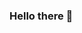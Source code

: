 ### Hello there :eyes:

<!--
**GabrielDiDomenico/GabrielDiDomenico** is a ✨ _special_ ✨ repository because its `README.md` (this file) appears on your GitHub profile.

- 🎓 I’m currently working on PET-CC
- :newspaper: I’m currently learning about Web development
- 📫 How to reach me: gddomenico@inf.ufsm.br
- :elephant: Fun fact: I... actually... like... PHP and JS Vanilla
